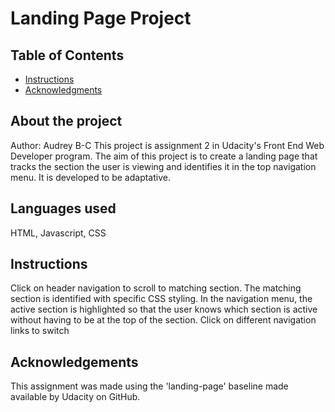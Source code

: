 # Landing Page Project

## Table of Contents

* [Instructions](#instructions)
* [Acknowledgments](#acknowledgements)


## About the project
Author: Audrey B-C
This project is assignment 2 in Udacity's Front End Web Developer program.
The aim of this project is to create a landing page that tracks the section the user is viewing and identifies it in the top navigation menu. It is developed to be adaptative.

## Languages used
HTML, Javascript, CSS

## Instructions

Click on header navigation to scroll to matching section.
The matching section is identified with specific CSS styling. In the navigation menu, the active section is highlighted so that the user knows which section is active without having to be at the top of the section.
Click on different navigation links to switch

## Acknowledgements
This assignment was made using the 'landing-page' baseline made available by Udacity on GitHub.

